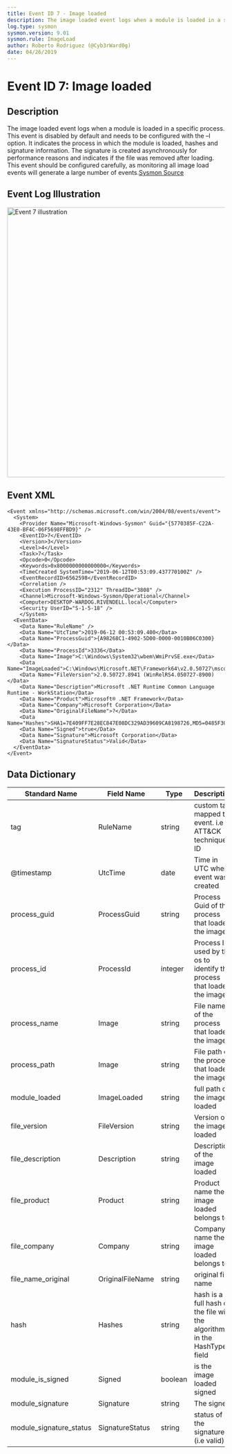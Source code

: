 ```yaml
---
title: Event ID 7 - Image loaded
description: The image loaded event logs when a module is loaded in a specific process.
log.type: sysmon
sysmon.version: 9.01
sysmon.rule: ImageLoad
author: Roberto Rodriguez (@Cyb3rWard0g)
date: 04/26/2019
---
```


# Event ID 7: Image loaded

## Description
The image loaded event logs when a module is loaded in a specific process. This event is disabled by default and needs to be configured with the –l option. It indicates the process in which the module is loaded, hashes and signature information. The signature is created asynchronously for performance reasons and indicates if the file was removed after loading. This event should be configured carefully, as monitoring all image load events will generate a large number of events.[Sysmon Source](https://docs.microsoft.com/en-us/sysinternals/downloads/sysmon#event-id-7-image-loaded)

## Event Log Illustration

<img src="https://github.com/Cyb3rWard0g/OSSEM/blob/master/resources/images/event-7.png" alt="Event 7 illustration" width="625" height="625">

## Event XML

```
<Event xmlns="http://schemas.microsoft.com/win/2004/08/events/event">
  <System>
    <Provider Name="Microsoft-Windows-Sysmon" Guid="{5770385F-C22A-43E0-BF4C-06F5698FFBD9}" /> 
    <EventID>7</EventID> 
    <Version>3</Version> 
    <Level>4</Level> 
    <Task>7</Task> 
    <Opcode>0</Opcode> 
    <Keywords>0x8000000000000000</Keywords> 
    <TimeCreated SystemTime="2019-06-12T00:53:09.437770100Z" /> 
    <EventRecordID>6562598</EventRecordID> 
    <Correlation /> 
    <Execution ProcessID="2312" ThreadID="3808" /> 
    <Channel>Microsoft-Windows-Sysmon/Operational</Channel> 
    <Computer>DESKTOP-WARDOG.RIVENDELL.local</Computer> 
    <Security UserID="S-1-5-18" /> 
    </System>
  <EventData>
    <Data Name="RuleName" /> 
    <Data Name="UtcTime">2019-06-12 00:53:09.400</Data> 
    <Data Name="ProcessGuid">{A98268C1-4902-5D00-0000-0010B06C0300}</Data> 
    <Data Name="ProcessId">3336</Data> 
    <Data Name="Image">C:\Windows\System32\wbem\WmiPrvSE.exe</Data> 
    <Data Name="ImageLoaded">C:\Windows\Microsoft.NET\Framework64\v2.0.50727\mscorwks.dll</Data> 
    <Data Name="FileVersion">2.0.50727.8941 (WinRelRS4.050727-8900)</Data> 
    <Data Name="Description">Microsoft .NET Runtime Common Language Runtime - WorkStation</Data> 
    <Data Name="Product">Microsoft® .NET Framework</Data> 
    <Data Name="Company">Microsoft Corporation</Data> 
    <Data Name="OriginalFileName">?</Data> 
    <Data Name="Hashes">SHA1=7E409FF7E28EC847E08DC329AD39609CA8198726,MD5=0485F3060BC9B591D7934214854D6062,SHA256=89E265B3339C6D159A9E8D58B2C6B289739C08C872CBD1361D3ECE2E35BE4285,IMPHASH=935807DE361D1D4C00670D8AAF7F807F</Data> 
    <Data Name="Signed">true</Data> 
    <Data Name="Signature">Microsoft Corporation</Data> 
    <Data Name="SignatureStatus">Valid</Data> 
  </EventData>
</Event>
```

## Data Dictionary

|	Standard Name	| Field Name |	Type	|	Description	|	Sample Value	|
|	----------------	|	----------------	|	----------------	|	----------------	|	----------------	|
| tag                     | RuleName         | string  | custom tag mapped to event. i.e ATT&CK technique ID                       | T1114                                                                                                                                                                                                  |
| @timestamp              | UtcTime          | date    | Time in UTC when event was created                                        | 2020-04-01 09:01:01.576                                                                                                                                                                                |
| process_guid            | ProcessGuid      | string  | Process Guid of the process that loaded the image                         | {A98268C1-A12A-5ACD-0000-0010E4C8B300}                                                                                                                                                                 |
| process_id              | ProcessId        | integer | Process ID used by the os to identify the process that loaded the image   | 3532                                                                                                                                                                                                   |
| process_name            | Image            | string  | File name of the process that loaded the image                            | cmd.exe                                                                                                                                                                                                |
| process_path            | Image            | string  | File path of the process that loaded the image                            | C:\Windows\System32\cmd.exe                                                                                                                                                                            |
| module_loaded           | ImageLoaded      | string  | full path of the image loaded                                             | C:\Windows\System32\msvcrt.dll                                                                                                                                                                         |
| file_version            | FileVersion      | string  | Version of the image loaded                                               | 7.0.16299.125 (WinBuild.160101.0800)                                                                                                                                                                   |
| file_description        | Description      | string  | Description of the image loaded                                           | Windows NT CRT DLL                                                                                                                                                                                     |
| file_product            | Product          | string  | Product name the image loaded belongs to                                  | Microsoft® Windows® Operating System                                                                                                                                                                   |
| file_company            | Company          | string  | Company name the image loaded belongs to                                  | Microsoft Corporation                                                                                                                                                                                  |
| file_name_original      | OriginalFileName | string  | original file name                                                        | ?                                                                                                                                                                                                      |
| hash                    | Hashes           | string  | hash is a full hash of the file with the algorithms in the HashType field | SHA1=AEB9839D02C99A3E7EED1F12671C3F827221EDF8, MD5=68195105C7D9A2B5DF5BB82ECA521092, SHA256=556FF2B03495E2117223E5697B54253F30BD10ED3C67468947D79945168A624A, IMPHASH=C16CC99941EF5E18707133A2532B7D0C |
| module_is_signed        | Signed           | boolean | is the image loaded signed                                                | TRUE                                                                                                                                                                                                   |
| module_signature        | Signature        | string  | The signer                                                                | Microsoft Corporation                                                                                                                                                                                  |
| module_signature_status | SignatureStatus  | string  | status of the signature (i.e valid)                                       | Valid                                                                                                                                                                                                  |
